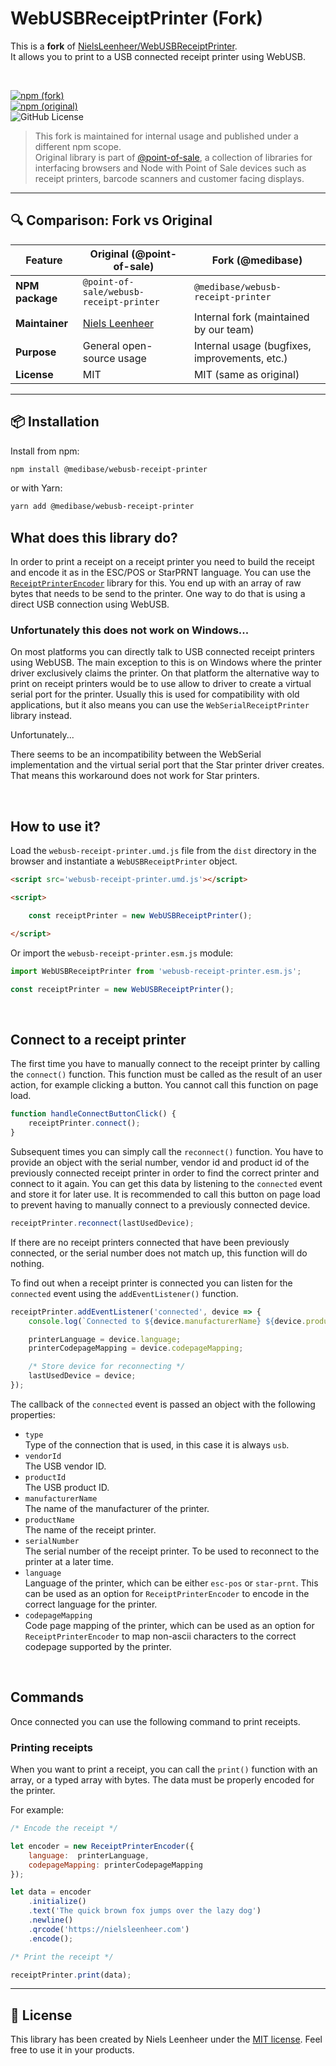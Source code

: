 # WebUSBReceiptPrinter (Fork)

This is a **fork** of [NielsLeenheer/WebUSBReceiptPrinter](https://github.com/NielsLeenheer/WebUSBReceiptPrinter).  
It allows you to print to a USB connected receipt printer using WebUSB.

<br>

[![npm (fork)](https://img.shields.io/npm/v/@medibase/webusb-receipt-printer?label=@medibase/webusb-receipt-printer)](https://www.npmjs.com/package/@medibase/webusb-receipt-printer)  
[![npm (original)](https://img.shields.io/npm/v/@point-of-sale/webusb-receipt-printer?label=@point-of-sale/webusb-receipt-printer)](https://www.npmjs.com/package/@point-of-sale/webusb-receipt-printer)  
![GitHub License](https://img.shields.io/github/license/NielsLeenheer/WebUSBReceiptPrinter)

> This fork is maintained for internal usage and published under a different npm scope.  
> Original library is part of [@point-of-sale](https://point-of-sale.dev), a collection of libraries for interfacing browsers and Node with Point of Sale devices such as receipt printers, barcode scanners and customer facing displays.

---

## 🔍 Comparison: Fork vs Original

| Feature             | Original (@point-of-sale)                                | Fork (@medibase)                               |
|---------------------|----------------------------------------------------------|-----------------------------------------------|
| **NPM package**     | `@point-of-sale/webusb-receipt-printer`                  | `@medibase/webusb-receipt-printer`             |
| **Maintainer**      | [Niels Leenheer](https://github.com/NielsLeenheer)       | Internal fork (maintained by our team)        |
| **Purpose**         | General open-source usage                                | Internal usage (bugfixes, improvements, etc.) |
| **License**         | MIT                                                      | MIT (same as original)                        |

---

## 📦 Installation

Install from npm:

```bash
npm install @medibase/webusb-receipt-printer
```
or with Yarn:
```bash
yarn add @medibase/webusb-receipt-printer
```
## What does this library do?

In order to print a receipt on a receipt printer you need to build the receipt and encode it as in the ESC/POS or StarPRNT language. You can use the [`ReceiptPrinterEncoder`](https://github.com/NielsLeenheer/ReceiptPrinterEncoder) library for this. You end up with an array of raw bytes that needs to be send to the printer. One way to do that is using a direct USB connection using WebUSB.

### Unfortunately this does not work on Windows...

On most platforms you can directly talk to USB connected receipt printers using WebUSB. The main exception to this is on Windows where the printer driver exclusively claims the printer. On that platform the alternative way to print on receipt printers would be to use allow to driver to create a virtual serial port for the printer. Usually this is used for compatibility with old applications, but it also means you can use the `WebSerialReceiptPrinter` library instead.

Unfortunately...

There seems to be an incompatibility between the WebSerial implementation and the virtual serial port that the Star printer driver creates. That means this workaround does not work for Star printers.

<br>

## How to use it?

Load the `webusb-receipt-printer.umd.js` file from the `dist` directory in the browser and instantiate a `WebUSBReceiptPrinter` object.

```html
<script src='webusb-receipt-printer.umd.js'></script>

<script>

    const receiptPrinter = new WebUSBReceiptPrinter();

</script>
```

Or import the `webusb-receipt-printer.esm.js` module:

```js
import WebUSBReceiptPrinter from 'webusb-receipt-printer.esm.js';

const receiptPrinter = new WebUSBReceiptPrinter();
```

<br>

## Connect to a receipt printer

The first time you have to manually connect to the receipt printer by calling the `connect()` function. This function must be called as the result of an user action, for example clicking a button. You cannot call this function on page load.

```js
function handleConnectButtonClick() {
    receiptPrinter.connect();
}
```

Subsequent times you can simply call the `reconnect()` function. You have to provide an object with the serial number, vendor id and product id of the previously connected receipt printer in order to find the correct printer and connect to it again. You can get this data by listening to the `connected` event and store it for later use. It is recommended to call this button on page load to prevent having to manually connect to a previously connected device.

```js
receiptPrinter.reconnect(lastUsedDevice);
```

If there are no receipt printers connected that have been previously connected, or the serial number does not match up, this function will do nothing.

To find out when a receipt printer is connected you can listen for the `connected` event using the `addEventListener()` function.

```js
receiptPrinter.addEventListener('connected', device => {
    console.log(`Connected to ${device.manufacturerName} ${device.productName} (#${device.serialNumber})`);

    printerLanguage = device.language;
    printerCodepageMapping = device.codepageMapping;

    /* Store device for reconnecting */
    lastUsedDevice = device;
});
```

The callback of the `connected` event is passed an object with the following properties:

-   `type`<br>
    Type of the connection that is used, in this case it is always `usb`.
-   `vendorId`<br>
    The USB vendor ID.
-   `productId`<br>
    The USB product ID.
-   `manufacturerName`<br>
    The name of the manufacturer of the printer.
-   `productName`<br>
    The name of the receipt printer.
-   `serialNumber`<br>
    The serial number of the receipt printer. To be used to reconnect to the printer at a later time.
-   `language`<br>
    Language of the printer, which can be either `esc-pos` or `star-prnt`. This can be used as an option for `ReceiptPrinterEncoder` to encode in the correct language for the printer.
-   `codepageMapping`<br>
    Code page mapping of the printer, which can be used as an option for `ReceiptPrinterEncoder` to map non-ascii characters to the correct codepage supported by the printer.

<br>

## Commands

Once connected you can use the following command to print receipts.

### Printing receipts

When you want to print a receipt, you can call the `print()` function with an array, or a typed array with bytes. The data must be properly encoded for the printer.

For example:

```js
/* Encode the receipt */

let encoder = new ReceiptPrinterEncoder({
    language:  printerLanguage,
    codepageMapping: printerCodepageMapping
});

let data = encoder
    .initialize()
    .text('The quick brown fox jumps over the lazy dog')
    .newline()
    .qrcode('https://nielsleenheer.com')
    .encode();

/* Print the receipt */

receiptPrinter.print(data);
```
-----

## 📜 License


This library has been created by Niels Leenheer under the [MIT license](LICENSE). Feel free to use it in your products.

